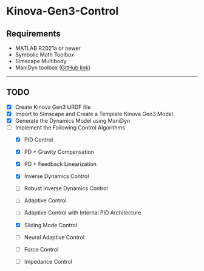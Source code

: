 # Kinova-Gen3-Control

## Requirements

- MATLAB R2021a or newer
- Symbolic Math Toolbox
- Simscape Multibody
- ManiDyn toolbox ([GitHub link](https://github.com/BanaanKiamanesh/ManiDyn))

---

## TODO

- [x] Create Kinova Gen3 URDF file
- [x] Import to Simscape and Create a Template Kinova Gen3 Model
- [x] Generate the Dynamics Model using ManiDyn
- [ ] Implement the Following Control Algorithms
    - [x] PID Control
    - [x] PD + Gravity Compensation
    - [x] PD + Feedback Linearization
    - [x] Inverse Dynamics Control
    - [ ] Robust Inverse Dynamics Control
    - [ ] Adaptive Control
    - [ ] Adaptive Control with Internal PID Architecture
    - [x] Sliding Mode Control
    - [ ] Neural Adaptive Control
    - [ ] Force Control
    - [ ] Impedance Control

